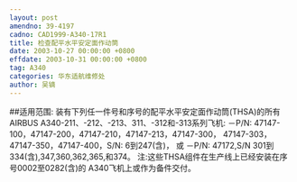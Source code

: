 ```yaml
---
layout: post
amendno: 39-4197
cadno: CAD1999-A340-17R1
title: 检查配平水平安定面作动筒
date: 2003-10-27 00:00:00 +0800
effdate: 2003-10-31 00:00:00 +0800
tag: A340
categories: 华东适航维修处
author: 吴镝
---
```


##适用范围:
装有下列任一件号和序号的配平水平安定面作动筒(THSA)的所有AIRBUS A340-211、-212、-213、311、-312和-313系列飞机:     －P/N: 47147-100，47147-200，47147-210，47147-213，47147-300，
47147-303，47147-350，47147-400，S/N: 6到247(含)， 或     －P/N: 47172,S/N 301到334(含),347,360,362,365,和374。 注:这些THSA组件在生产线上已经安装在序号0002至0282(含)的
A340飞机上或作为备件交付。

